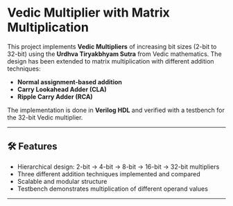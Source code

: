 # Vedic Multiplier with Matrix Multiplication

This project implements **Vedic Multipliers** of increasing bit sizes (2-bit to 32-bit) using the **Urdhva Tiryakbhyam Sutra** from Vedic mathematics. The design has been extended to matrix multiplication with different addition techniques:  
- **Normal assignment-based addition**  
- **Carry Lookahead Adder (CLA)**  
- **Ripple Carry Adder (RCA)**  

The implementation is done in **Verilog HDL** and verified with a testbench for the 32-bit Vedic multiplier.

---
## 🛠️ Features

- Hierarchical design: 2-bit → 4-bit → 8-bit → 16-bit → 32-bit multipliers  
- Three different addition techniques implemented and compared  
- Scalable and modular structure  
- Testbench demonstrates multiplication of different operand values  

---
